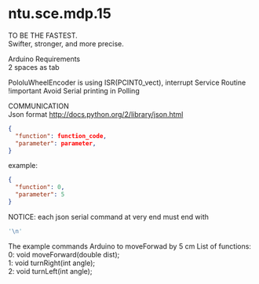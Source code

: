 ntu.sce.mdp.15
==============
TO BE THE FASTEST.  
Swifter, stronger, and more precise.  

Arduino Requirements  
2 spaces as tab  

PololuWheelEncoder is using ISR(PCINT0_vect), interrupt Service Routine  
!important Avoid Serial printing in Polling

COMMUNICATION  
Json format  http://docs.python.org/2/library/json.html  
```json
{  
  "function": function_code,  
  "parameter": parameter,  
}  
```
example:  
```json
{  
  "function": 0,  
  "parameter": 5  
}  
```
NOTICE: each json serial command at very end must end with 
```python
'\n'
```
The example commands Arduino to moveForwad by 5 cm
List of functions:  
0: void moveForward(double dist);  
1: void turnRight(int angle);  
2: void turnLeft(int angle);   

